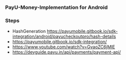 
### PayU-Money-Implementation for Android

### Steps
- HashGeneration https://payumobile.gitbook.io/sdk-integration/android/payucheckoutpro/hash-details
- https://payumobile.gitbook.io/sdk-integration/
- https://www.youtube.com/watch?v=GvaoZC6jMIE
- https://devguide.payu.in/api/payments/payment-api/
